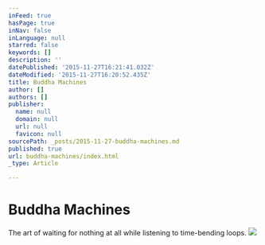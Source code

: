 ```yaml
---
inFeed: true
hasPage: true
inNav: false
inLanguage: null
starred: false
keywords: []
description: ''
datePublished: '2015-11-27T16:21:41.032Z'
dateModified: '2015-11-27T16:20:52.435Z'
title: Buddha Machines
author: []
authors: []
publisher:
  name: null
  domain: null
  url: null
  favicon: null
sourcePath: _posts/2015-11-27-buddha-machines.md
published: true
url: buddha-machines/index.html
_type: Article

---
```

# Buddha Machines

The art of waiting for nothing at all while listening to time-bending loops.
![](https://the-grid-user-content.s3-us-west-2.amazonaws.com/6576cfd5-4ce1-463d-b9c8-3794a84c624e.JPG)